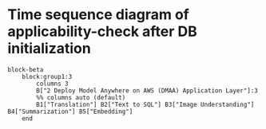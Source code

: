 <!-- to preview the time sequence diagram, use mermaid or install mermaid extension in vscode -->
<!-- to export, install mermaid cli: yarn global add @mermaid-js/mermaid-cli
mmdc -s 2 -i <file path> -e png -->
# Time sequence diagram of applicability-check after DB initialization
```mermaid
block-beta
    block:group1:3
        columns 3
        B["2 Deploy Model Anywhere on AWS (DMAA) Application Layer"]:3
        %% columns auto (default)
        B1["Translation"] B2["Text to SQL"] B3["Image Understanding"] B4["Summarization"] B5["Embedding"]
    end
```